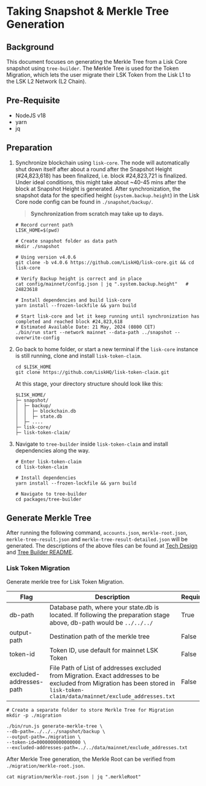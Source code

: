 # Taking Snapshot & Merkle Tree Generation

## Background

This document focuses on generating the Merkle Tree from a Lisk Core snapshot using `tree-builder`.
The Merkle Tree is used for the Token Migration, which lets the user migrate their LSK Token from the Lisk L1 to the LSK L2 Network (L2 Chain).

## Pre-Requisite

- NodeJS v18
- yarn
- jq

## Preparation

1. Synchronize blockchain using `lisk-core`. The node will automatically shut down itself after about a round after the Snapshot Height (#24,823,618) has been finalized, i.e. block #24,823,721 is finalized. Under ideal conditions, this might take about ~40-45 mins after the block at Snapshot Height is generated.
   After synchronization, the snapshot data for the specified height (`system.backup.height`) in the Lisk Core node config can be found in `./snapshot/backup/`.

   > **Synchronization from scratch may take up to days.**

   ```
   # Record current path
   LISK_HOME=$(pwd)

   # Create snapshot folder as data path
   mkdir ./snapshot

   # Using version v4.0.6
   git clone -b v4.0.6 https://github.com/LiskHQ/lisk-core.git && cd lisk-core

   # Verify Backup height is correct and in place
   cat config/mainnet/config.json | jq ".system.backup.height"   # 24823618

   # Install dependencies and build lisk-core
   yarn install --frozen-lockfile && yarn build

   # Start lisk-core and let it keep running until synchronization has completed and reached block #24,823,618
   # Estimated Available Date: 21 May, 2024 (0800 CET)
   ./bin/run start --network mainnet --data-path ../snapshot --overwrite-config
   ```

2. Go back to home folder, or start a new terminal if the `lisk-core` instance is still running, clone and install `lisk-token-claim`.
   ```
   cd $LISK_HOME
   git clone https://github.com/LiskHQ/lisk-token-claim.git
   ```
   At this stage, your directory structure should look like this:
   ```
   $LISK_HOME/
   ├─ snapshot/
   │  ├─ backup/
   │  │  ├─ blockchain.db
   │  │  ├─ state.db
   │  ├─ ....
   ├─ lisk-core/
   ├─ lisk-token-claim/
   ```
3. Navigate to `tree-builder` inside `lisk-token-claim` and install dependencies along the way.

   ```
   # Enter lisk-token-claim
   cd lisk-token-claim

   # Install dependencies
   yarn install --frozen-lockfile && yarn build

   # Navigate to tree-builder
   cd packages/tree-builder
   ```

## Generate Merkle Tree

After running the following command, `accounts.json`, `merkle-root.json`, `merkle-tree-result.json` and `merkle-tree-result-detailed.json` will be generated.
The descriptions of the above files can be found at [Tech Design](./Tech_Design.md) and [Tree Builder README](../packages/tree-builder/README.md).

### Lisk Token Migration

Generate merkle tree for Lisk Token Migration.

| Flag                    | Description                                                                                                                                                                    | Required | Default            |
| ----------------------- | ------------------------------------------------------------------------------------------------------------------------------------------------------------------------------ | -------- | ------------------ |
| db-path                 | Database path, where your state.db is located. If following the preparation stage above, db-path would be `../../../`                                                          | True     |                    |
| output-path             | Destination path of the merkle tree                                                                                                                                            | False    | `./data`           |
| token-id                | Token ID, use default for mainnet LSK Token                                                                                                                                    | False    | `0000000000000000` |
| excluded-addresses-path | File Path of List of addresses excluded from Migration. Exact addresses to be excluded from Migration has been stored in `lisk-token-claim/data/mainnet/exclude_addresses.txt` | False    | `""`               |

```
# Create a separate folder to store Merkle Tree for Migration
mkdir -p ./migration

./bin/run.js generate-merkle-tree \
--db-path=../../../snapshot/backup \
--output-path=./migration \
--token-id=0000000000000000 \
--excluded-addresses-path=../../data/mainnet/exclude_addresses.txt
```

After Merkle Tree generation, the Merkle Root can be verified from `./migration/merkle-root.json`.

```
cat migration/merkle-root.json | jq ".merkleRoot"
```
